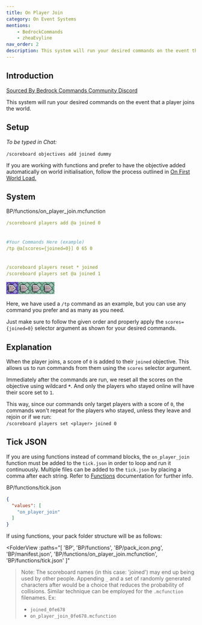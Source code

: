 ```yaml
---
title: On Player Join
category: On Event Systems
mentions:
    - BedrockCommands
    - zheaEvyline
nav_order: 2
description: This system will run your desired commands on the event that a player joins the world.
---
```


## Introduction

[Sourced By Bedrock Commands Community Discord](https://discord.gg/SYstTYx5G5)

This system will run your desired commands on the event that a player joins the world.

## Setup

*To be typed in Chat:*

`/scoreboard objectives add joined dummy`

If you are working with functions and prefer to have the objective added automatically on world initialisation, follow the process outlined in [On First World Load.](/commands/on-first-world-load)

## System

<CodeHeader>BP/functions/on_player_join.mcfunction</CodeHeader>

```yaml
/scoreboard players add @a joined 0


#Your Commands Here (example)
/tp @a[scores={joined=0}] 0 65 0


/scoreboard players reset * joined
/scoreboard players set @a joined 1
```

![Chain Of 4 Command Blocks](/assets/images/commands/commandBlockChain/4.png)


Here, we have used a `/tp` command as an example, but you can use any command you prefer and as many as you need.

Just make sure to follow the given order and properly apply the ` scores={joined=0} ` selector argument as shown for your desired commands.

## Explanation

When the player joins, a score of `0` is added to their `joined` objective. This allows us to run commands from them using the `scores` selector argument.

Immediately after the commands are run, we reset all the scores on the objective using wildcard **` * `**. And only the players who stayed online will have their score set to `1`.

This way, since our commands only target players with a score of `0`, the commands won't repeat for the players who stayed, unless they leave and rejoin or if we run:
<br>`/scoreboard players set <player> joined 0`

## Tick JSON

If you are using functions instead of command blocks, the ` on_player_join ` function must be added to the ` tick.json ` in order to loop and run it continuously. Multiple files can be added to the ` tick.json ` by placing a comma after each string. Refer to [Functions](/commands/mcfunctions#tick-json) documentation for further info.

<CodeHeader>BP/functions/tick.json</CodeHeader>
```json
{
  "values": [
    "on_player_join"
  ]
}
```

If using functions, your pack folder structure will be as follows:

<FolderView
	:paths="[
    'BP',
    'BP/functions',
    'BP/pack_icon.png',
    'BP/manifest.json',
    'BP/functions/on_player_join.mcfunction',
    'BP/functions/tick.json'
]"
></FolderView>

> Note: The scoreboard names (in this case: 'joined') may end up being used by other people. Appending ` _ ` and a set of randomly generated characters after would be a choice that reduces the probability of collisions. Similar technique can be employed for the ` .mcfunction ` filenames. Ex:
> - ` joined_0fe678 `
> - ` on_player_join_0fe678.mcfunction `
